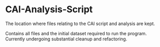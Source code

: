 # CAI-Analysis-Script
The location where files relating to the CAI script and analysis are kept.

Contains all files and the initial dataset required to run the program. Currently undergoing substantial cleanup and refactoring.
